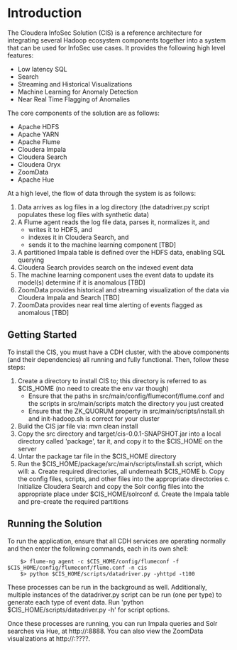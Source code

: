 Introduction
===========
The Cloudera InfoSec Solution (CIS) is a reference architecture for integrating several Hadoop ecosystem components
together into a system that can be used for InfoSec use cases. It provides the following high level features:
- Low latency SQL
- Search
- Streaming and Historical Visualizations
- Machine Learning for Anomaly Detection
- Near Real Time Flagging of Anomalies


The core components of the solution are as follows:
- Apache HDFS
- Apache YARN
- Apache Flume
- Cloudera Impala
- Cloudera Search
- Cloudera Oryx
- ZoomData
- Apache Hue


At a high level, the flow of data through the system is as follows:

1. Data arrives as log files in a log directory (the datadriver.py script populates these log files with synthetic data)
2. A Flume agent reads the log file data, parses it, normalizes it, and 
    - writes it to HDFS, and 
    - indexes it in Cloudera Search, and
    - sends it to the machine learning component [TBD]
3. A partitioned Impala table is defined over the HDFS data, enabling SQL querying
4. Cloudera Search provides search on the indexed event data
5. The machine learning component uses the event data to update its model(s) determine if it is anomalous [TBD]
6. ZoomData provides historical and streaming visualization of the data via Cloudera Impala and Search [TBD]
7. ZoomData provides near real time alerting of events flagged as anomalous [TBD]


Getting Started
---------------
To install the CIS, you must have a CDH cluster, with the above components (and their dependencies) all running
and fully functional. Then, follow these steps:

1. Create a directory to install CIS to; this directory is referred to as $CIS_HOME (no need to create the env var though)
    - Ensure that the paths in src/main/config/flumeconf/flume.conf and the scripts in src/main/scripts match the directory you just created
    - Ensure that the ZK_QUORUM property in src/main/scripts/install.sh and init-hadoop.sh is correct for your cluster
2. Build the CIS jar file via: mvn clean install
3. Copy the src directory and target/cis-0.0.1-SNAPSHOT.jar into a local directory called 'package', tar it, and copy it to the $CIS_HOME on the server
4. Untar the package tar file in the $CIS_HOME directory 
5. Run the $CIS_HOME/package/src/main/scripts/install.sh script, which will:
    a. Create required directories, all underneath $CIS_HOME
    b. Copy the config files, scripts, and other files into the appropriate directories
    c. Initialize Cloudera Search and copy the Solr config files into the appropriate place under $CIS_HOME/solrconf
    d. Create the Impala table and pre-create the required partitions



Running the Solution
--------------------
To run the application, ensure that all CDH services are operating normally and then enter the following commands, each in its own shell:
```
    $> flume-ng agent -c $CIS_HOME/config/flumeconf -f $CIS_HOME/config/flumeconf/flume.conf -n cis
    $> python $CIS_HOME/scripts/datadriver.py -yhttpd -t100
```

These processes can be run in the background as well. Additionally, multiple instances of the datadriver.py script can be run (one per type)
to generate each type of event data. Run 'python $CIS_HOME/scripts/datadriver.py -h' for script options.

Once these processes are running, you can run Impala queries and Solr searches via Hue, at http://<host>:8888. You can also 
view the ZoomData visualizations at http://<host>:????.

 

